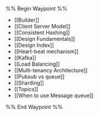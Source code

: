 %% Begin Waypoint %%
- [[Builder]]
- [[Client Server Model]]
- [[Consistent Hashing]]
- [[Design Fundamentals]]
- [[Design Index]]
- [[Heart-beat mechanism]]
- [[Kafka]]
- [[Load Balancing]]
- [[Multi-tenancy Architecture]]
- [[Pubsub vs queue]]
- [[Sharding]]
- [[Topics]]
- [[When to use Message queue]]

%% End Waypoint %%